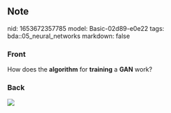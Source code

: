 ## Note
nid: 1653672357785
model: Basic-02d89-e0e22
tags: bda::05_neural_networks
markdown: false

### Front
How does the <b>algorithm</b> for <b>training</b> a <b>GAN</b>
work?

### Back
<img src="paste-d738884458a04f61936da0c6da6d7378c11cbde6.jpg">
